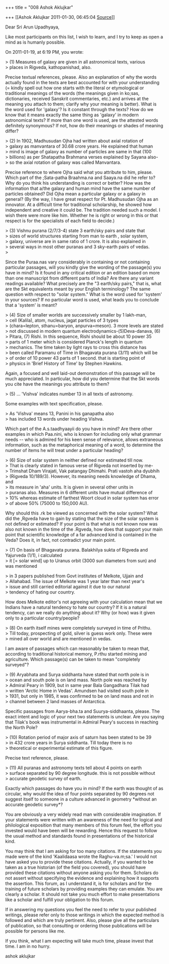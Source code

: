 +++
title = "008 Ashok Aklujkar"

+++
[[Ashok Aklujkar	2011-01-30, 06:45:04 [Source](https://groups.google.com/g/bvparishat/c/DjJKJFVQAvo)]]



Dear Sri Arun Upadhyaya,

Like most participants on this list, I wish to learn, and I try to keep as open a mind as is humanly possible.

On 2011-01-19, at 6:19 PM, you wrote:

\> (1) Measures of galaxy are given in all astronomical texts, various  
\> places in Rigveda, kathopanishad, also.

Precise textual references, please. Also an explanation of why the words actually found in the texts are best accounted for with your understanding (= kindly spell out how one starts with the literal or etymological or traditional meanings of the words (the meanings given in ko;sas, dictionaries, received Sanskrit commentaries, etc.) and arrives at the meaning you attach to them; clarify why your meaning is better). What is the word used for 'galaxy'? Is it constant through the texts? How do we know that it means exactly the same thing as 'galaxy' in modern astronomical texts? If more than one word is used, are the attested words definitely synonymous? If not, how do their meanings or shades of meaning differ?

\> (2) In 1902, Madhusudan Ojha had written about axial rotation of  
\> galaxy as manvantara of 30.68 crore years. He explained that human  
\> mind is image of galaxy as number of particles are same in that (100  
\> billions) as per Shatapatha Brahmana verses explained by Sayana also-  
\> so the axial rotation of galaxy was called Manvantara.  

Precise reference to where Ojha said what you attribute to him, please. Which part of the ;Sata-patha Braahma.na and Saaya.na did he refer to? Why do you think his understanding is correct or better? How was the information that a/the galaxy and human mind have the same number of particles obtained? Did Ojha mean a particular galaxy or a galaxy in general? (By the way, I have great respect for Pt. Madhusudan Ojha as an innovator. At a difficult time for traditional scholarship, he showed how independent and creative it could be. The tradition needed such a model. I wish there were more like him. Whether he is right or wrong in this or that respect is for the specialists of each field to decide.)

\> (3) Vishnu purana (2/7/3-4) state 3 earth/sky pairs and state that  
\> sizes of world structures starting from man to earth , solar system,  
\> galaxy, universe are in same ratio of 1 crore. It is also explained in  
\> several ways in most other puranas and 3 sky-earth pairs of vedas.  
\>  

Since the Puraa.nas vary considerably in containing or not containing particular passages, will you kindly give the wording of the passage(s) you have in mind? Is it found in any critical edition or an edition based on more than one manuscript from different parts of India? Are there any variant readings available? What precisely are the "3 earth/sky pairs," that is, what are the Skt equivalents meant by your English terminology? The same question with respect to "solar system." What is the word used for 'system' in your sources? If no particular word is used, what leads you to conclude that a 'system' is meant?

\> (4) Size of smaller worlds are successively smaller by 1 lakh-man,  
\> cell (Kalila), atom, nucleus, jagat particles of 3 types  
\> (chara=lepton, sthanu=baryon, anpurva=meson). 3 more levels are stated  
\> not discussed in modern quantum electrodynamics-(5)Deva-danava, (6)  
\> Pitara, (7) Rishi. In this sequence, Rishi should be about 10 power 35  
\> parts of 1 meter which is considered Planck's length in quantum  
\> mechanics. The time taken by light rays to cross this distance has  
\> been called Paramanu of Time in Bhagavata purana (3/11) which will be  
\> of order of 10 power 43 parts of 1 second. that is starting point of  
\> physics in 'Brief History of Time' by Stephen Hawkins.

Again, a focused and well laid-out demonstration of this passage will be much appreciated. In particular, how did you determine that the Skt words you cite have the meanings you attribute to them?

\> (5) ... 'Vishva' indicates number 13 in all texts of astronomy.

Some examples with text specification, please.

\> As 'Vishva' means 13, Panini in his ganapatha also  
\> has included 13 words under heading Vishva.

Which part of the A.s.taadhyaayii do you have in mind? Are there other examples in which Paa.nini, who is known for including only what grammar needs -- who is admired for his keen sense of relevance, allows extraneous information, such as the metaphorical meaning of a word, to determine the number of items he will treat under a particular heading?

\> (6) Size of solar system in neither defined nor estimated till now.  
\> That is clearly stated in famous verse of Rigveda not inserted by me-  
\> Trimshat Dham Virajati, Vak patangay Dhimahi. Prati vastoh aha dyubhih  
\> (Rigveda 10/189/3). However, its meaning needs knowledge of Dhama, and  
\> its measure in 'aha' units. It is given in several other units in  
\> puranas also. Measures in 6 different units have mutual difference of  
\> 10% whereas estimate of farthest Woort cloud in solar system has error  
\> of above 50% (75000 to 150,000 AU).

Why should this .rk be viewed as concerned with the solar system? What did the ,Rgveda have to gain by stating that the size of the solar system is not defined or estimated? If your point is that what is not known now was also not known in the time of the .Rgveda, how does that support your main point that scientific knowledge of a far advanced kind is contained in the Veda? Does it, in fact, not contradict your main point.

\> (7) On basis of Bhagavata purana. Balakhilya sukta of Rigveda and Yajurveda (1/1), i calculated  
\> it \[= solar wind\] up to Uranus orbit (3000 sun diameters from sun) and was mentioned

  
\> in 3 papers published from Govt institutes of Melkote, Ujjain and  
\> Allahabad. The issue of Melkote was 1 year later than next year's  
\> issue and still carried editorial against it due to our natural  
\> tendency of hating our country.

How does Melkote editor's not agreeing with your calculation mean that we Indians have a natural tendency to hate our country? If it is a natural tendency, can we really do anything about it? Why (or how) was it given only to a particular country/people?

\> (8) On earth itself mines were completely surveyed in time of Prithu.  
\> Till today, prospecting of gold, silver is guess work only. These were  
\> mined all over world and are mentioned in vedas.

I am aware of passages which can reasonably be taken to mean that, according to traditional historical memory, P.rthu started mining and agriculture. Which passage(s) can be taken to mean "completely surveyed"?

\> (9) Aryabhata and Surya siddhanta have stated that north pole is in  
\> ocean and south pole is on land mass. North pole was reached by  
\> Admiral Peary in 1909, but in same year Bala Gangadhara Tilak had  
\> written 'Arctic Home in Vedas'. Amundsen had visited south pole in  
\> 1931, but only in 1985, it was confirmed to be on land mass and not in  
\> channel between 2 land masses of Antarctica.

Specific passages from Aarya-bha.ta and Suurya-siddhaanta, please. The exact intent and logic of your next two statements is unclear. Are you saying that Tilak's book was instrumental in Admiral Peary's success in reaching the North Pole?

\> (10) Rotation period of major axis of saturn has been stated to be 39  
\> in 432 crore years in Surya siddhanta. Till today there is no  
\> theoretical or experimental estimate of this figure.

Precise text reference, please.

\> (11) All puranas and astronomy texts tell about 4 points on earth  
\> surface separated by 90 degree longitude. this is not possible without  
\> accurate geodetic survey of earth.

Exactly which passages do have you in mind? If the earth was thought of as circular, why would the idea of four points separated by 90 degrees not suggest itself to someone in a culture advanced in geometry \*without an accurate geodetic survey\*?

You are obviously a very widely read man with considerable imagination. If your statements were written with an awareness of the need for logical and philological exposition that many members of this forum feel, the effort you invested would have been will be rewarding. Hence this request to follow the usual method and standards found in presentations of the historical kind.

You may think that I am asking for too many citations. If the statements you made were of the kind 'Kaalidaasa wrote the Raghu-va.m;sa.' I would not have asked you to provide these citations. Actually, if you wanted to be taken as a true historian (of the field you covered), you should have provided these citations without anyone asking you for them. Scholars do not assert without specifying the evidence and explaining how it supports the assertion. This forum, as I understand it, is for scholars and for the training of future scholars by providing examples they can emulate. You are clearly a scholar. It should not take you much effort to make presentations like a scholar and fulfill your obligation to this forum.

If in answering my questions you feel the need to refer to your published writings, please refer only to those writings in which the expected method is followed and which are truly pertinent. Also, please give all the particulars of publication, so that consulting or ordering those publications will be possible for persons like me.

If you think, what I am expecting will take much time, please invest that time. I am in no hurry.

ashok aklujkar

